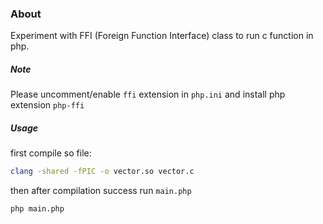 ### About

Experiment with FFI (Foreign Function Interface) class to run c function in php.

##### Note
Please uncomment/enable `ffi` extension in `php.ini` and install php extension `php-ffi`

##### Usage

first compile so file:
```sh
clang -shared -fPIC -o vector.so vector.c
```

then after compilation success run `main.php`
```sh
php main.php
```